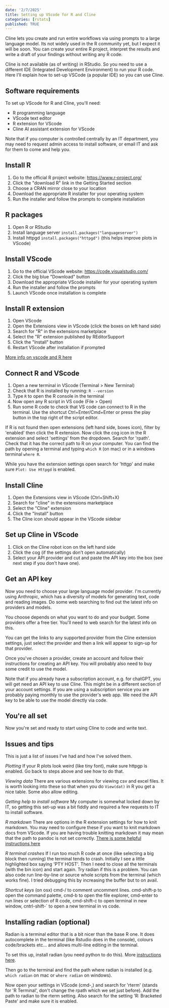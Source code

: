 ```yaml
---
date: '2/7/2025'
title: Setting up VScode for R and Cline
categories: [rstats]
published: TRUE
---
```


Cline lets you create and run entire workflows via using prompts to a large language model. Its not widely used in the R community yet, but I expect it will be soon. You can create your entire R project, interpret the results and write a draft of your findings without writing any R code. 

Cline is not available (as of writing) in RStudio. So you need to use a different IDE (Integrated Development Environment) to run your R code. Here I'll explain how to set-up VSCode (a popular IDE) so you can use Cline. 

## Software requirements

To set up VScode for R and Cline, you'll need:

- R programming language 
- VScode text editor
- R extension for VScode
- Cline AI assistant extension for VScode

Note that if you computer is controlled centrally by an IT department, you may need to request admin access to install software, or email IT and ask for them to come and help you. 

## Install R

1. Go to the official R project website: https://www.r-project.org/
2. Click the "download R" link in the Getting Started section
3. Choose a CRAN mirror close to your location 
4. Download the appropriate R installer for your operating system
5. Run the installer and follow the prompts to complete installation

## R packages

1. Open R or RStudio 
2. Install language server `install.packages("languageserver")`
3. Install httpgd `install.packages("httpgd")` (this helps improve plots in VScode)

## Install VScode

1. Go to the official VScode website: https://code.visualstudio.com/
2. Click the big blue "Download" button
3. Download the appropriate VScode installer for your operating system 
4. Run the installer and follow the prompts
5. Launch VScode once installation is complete

## Install R extension

1. Open VScode 
2. Open the Extensions view in VScode (click the boxes on left hand side)
3. Search for "R" in the extensions marketplace
4. Select the "R" extension published by REditorSupport
5. Click the "Install" button
6. Restart VScode after installation if prompted

[More info on vscode and R here](https://code.visualstudio.com/docs/languages/r)

## Connect R and VScode

1. Open a new terminal in VScode (Terminal > New Terminal)
2. Check that R is installed by running: `R --version`
3. Type `R` to open the R console in the terminal
4. Now open any R script in VS code (File > Open)
5. Run some R code to check that VS code can connect to R in the terminal. Use the shortcut Ctrl+Enter/Cmd+Enter or press the play button in the top right of the script editor.

If R is not found then open extensions (left hand side, boxes icon), filter by 'enabled' then click the R extension.
Now click the cog icon in the R extension and select 'settings' from the dropdown. 
Search for 'rpath'. Check that it has the correct path to R on your computer. 
You can find the path by opening a terminal and typing `which R` (on mac) or in a  windows terminal `where R`.

While you have the extension settings open search for 'httgp' and make sure  `Plot: Use Httpgd` is enabled. 

## Install Cline 

1. Open the Extensions view in VScode (Ctrl+Shift+X)
2. Search for "cline" in the extensions marketplace 
3. Select the "Cline" extension
4. Click the "Install" button
5. The Cline icon should appear in the VScode sidebar

## Set up Cline in VScode

1. Click on the Cline robot icon on the left hand side 
2. Click the cog (if the settings don't open automatically)
3. Select your API provider and cut and paste the API key into the box (see next step if you don't have one).

## Get an API key

Now you need to choose your large language model provider. I'm currently using Anthropic, which has a diversity of models for generating text, code and reading images. Do some web searching to find out the latest info on providers and models.

You choose depends on what you want to do and your budget. Some providers offer a free tier. You'll need to web search for the latest info on this. 

You can get the links to any supported provider from the Cline extension settings, just select the provider and then a link will appear to sign-up for that provider. 

Once you've chosen a provider, create an account and follow their instructions for creating an API key. You will probably also need to buy some credit to use the model. 

Note that if you already have a subscription account, e.g. for chatGPT, you will get need an API key to use Cline. This might be in a different section of your account settings. If you are using a subscription service you are probably paying monthly to use the provider's web app. We need the API key to be able to use the model directly via code. 

## You're all set

Now you're set and ready to start using Cline to code and write text. 

## Issues and tips

This is just a list of issues I've had and how I've solved them. 

*Plotting* If your R plots look weird (like tiny font), make sure httpgp is enabled. Go back to steps above and see how to do that. 

*Viewing data* There are various extensions for viewing csv and excel files. It is worth looking into these so that when you do `View(dat)` in R you get a nice table. Some also allow editing. 

*Getting help to install software* My computer is somewhat locked down by IT, so getting this set-up was a bit fiddly and required a few requests to IT to install software. 

*R markdown* There are options in the R extension settings for how to knit markdown. You may need to configure these if you want to knit markdown docs from VScode. If you are having trouble knitting markdown it may mean that the path to pandoc is not set correctly. [There is some helpful instructions here](https://stackoverflow.com/questions/60766646/need-help-assigning-global-settings-for-rstudios-pandoc-in-vscode-to-knit-pdf-d)

*R terminal crashes* If I run too much R code at once (like selecting a big block then running) the terminal tends to crash. Initially I see a little highlighted box saying 'PTY HOST'. Then I need to close all the terminals (with the bin icon) and start again. Try radian if this is a problem. You can also code run line-by-line or source whole scripts from the terminal (which works fine). I tried debugging this by increasing the buffer but to on avail. 

*Shortcut keys* (on osx) cmd-/ to comment uncomment lines. cmd-shift-p to open the command palette, cmd-b to open the file explorer, cmd-enter to run lines or selection of R code, cmd-shift-c to open terminal in new window, cntrl-shift-` to open a new terminal in vs code. 

## Installing radian (optional)

Radian is a terminal editor that is a bit nicer than the base R one. It does autocomplete in the terminal (like Rstudio does in the console), colours code/brackets etc... and allows multi-line editing in the terminal.

To set this up, install radian (you need python to do this). More [instructions here](https://github.com/randy3k/radian?tab=readme-ov-file).

Then go to the terminal and find the path where radian is installed (e.g. `which radian` on mac or `where radian` on windows). 

Now open your settings in VScode (cmd-,) and search for 'rterm' (stands for 'R Terminal', don't change the rpath which we set just before). Add the path to radian to the rterm setting. Also search for the setting 'R: Bracketed Paste' and make sure it is enabled.
